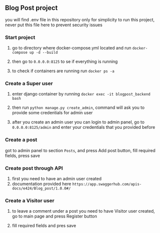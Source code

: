 ## Blog Post project

you will find .env file in this repository only for simplicity
to run this project, never put this file here to prevent security issues

### Start project
1) go to directory where docker-compose.yml located and 
    run `docker-compose up -d --build`
   
2) then go to `0.0.0.0:8125` to se if everything is running

3) to check if containers are running run `docker ps -a`

### Create a Super user
1) enter django container by running `docker exec -it blogpost_backend bash`

2) then run `python manage.py create_admin`, command will ask you to
    provide some credentials for admin user
   
3) after you create an admin user you can login to admin panel,
    go to `0.0.0.0:8125/admin` and enter your credentials that you provided before
   
### Create a post
got to admin panel to section `Posts`, and press Add post button,
fill required fields, press save
   
### Create post through API
1) first you need to have an admin user created
2) documentation provided here `https://app.swaggerhub.com/apis-docs/e424/Blog_post/1.0.0#/`

### Create a Visitor user
1) to leave a comment under a post you need to have Visitor 
   user created, go to main page and press Register button
   
2) fill required fields and pres save
